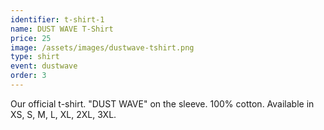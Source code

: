 ```yaml
---
identifier: t-shirt-1
name: DUST WAVE T-Shirt
price: 25
image: /assets/images/dustwave-tshirt.png
type: shirt
event: dustwave
order: 3
---
```

Our official t-shirt. "DUST WAVE" on the sleeve. 100% cotton. Available in XS, S, M, L, XL, 2XL, 3XL.